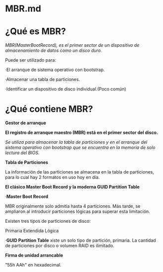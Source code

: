 # MBR.md
# ¿Qué es MBR?
_MBR(MasterBootRecord), es el primer sector de un dispositivo de almacenamiento de datos como un disco duro._

Puede ser utilizado para:

·El arranque de sistema operativo con bootstrap.

·Almacenar una tabla de particiones.

·Identificar un dispositivo de disco individual.(Poco común)

# ¿Qué contiene MBR?

__Gestor de arranque__

__El registro de arranque maestro (MBR) está en el primer sector del disco.__

_Se utiliza para almacenar la tabla de particiones y en el arranque del sistema operativo con bootstrap que se encuentra en la memoria de solo lectura del BIOS._

__Tabla  de Particiones__

La información de las particiones se almacena en la tabla de particiones, para lo cual hay 2 formatos en uso hoy en día.

__El clásico Master Boot Record y la moderna GUID Partition Table__

·__Master Boot Record__

MBR originalmente solo admitía hasta 4 particiones. Más tarde, se ampliaron al introducir particiones lógicas para superar esta limitación.

Existen tres tipos de particiones de disco:

Primaria
Extendida
Lógica

·__GUID Partition Table__
xiste un solo tipo de partición, primaria. La cantidad de particiones por disco o volumen RAID es ilimitado.

__Firma de unidad arrancable__

"55h AAh" en hexadecimal.
